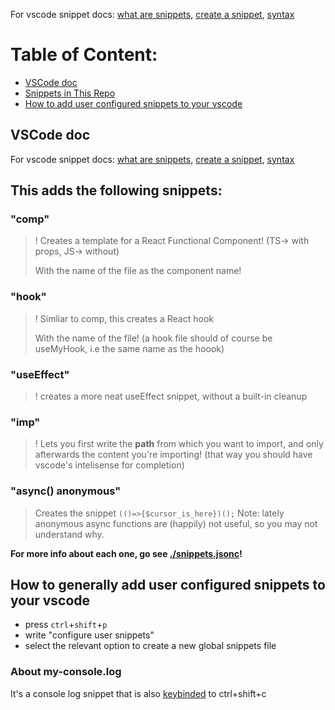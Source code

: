 For vscode snippet docs: [what are snippets](https://code.visualstudio.com/docs/editor/userdefinedsnippets#_builtin-snippets), [create a snippet](https://code.visualstudio.com/docs/editor/userdefinedsnippets#_create-your-own-snippets), [syntax](https://code.visualstudio.com/docs/editor/userdefinedsnippets#_snippet-syntax)

# Table of Content:
- [VSCode doc](#vscode-doc)
- [Snippets in This Repo](#this-adds-the-following-snippets)
- [How to add user configured snippets to your vscode](#how-to-add-user-configured-snippets-to-your-vscode)

## VSCode doc
For vscode snippet docs: [what are snippets](https://code.visualstudio.com/docs/editor/userdefinedsnippets#_builtin-snippets), [create a snippet](https://code.visualstudio.com/docs/editor/userdefinedsnippets#_create-your-own-snippets), [syntax](https://code.visualstudio.com/docs/editor/userdefinedsnippets#_snippet-syntax)

## This adds the following snippets:

### "comp"
> ! Creates a template for a React Functional Component! (TS-> with props, JS-> without)
> 
> With the name of the file as the component name!
### "hook"
> ! Simliar to comp, this creates a React hook
>
> With the name of the file! (a hook file should of course be useMyHook, i.e the same name as the hoook)
### "useEffect"
> ! creates a more neat useEffect snippet, without a built-in cleanup
### "imp"
> ! Lets you first write the **path** from which you want to import, and only afterwards the content you're importing! (that way you should have vscode's intelisense for completion)
### "async() anonymous"
> Creates the snippet `(()=>{$cursor_is_here})();`
> Note: lately anonymous async functions are (happily) not useful, so you may not understand why.

**For more info about each one, go see [./snippets.jsonc](snippets.jsonc)!**

## How to generally add user configured snippets to your vscode
- press `ctrl`+`shift`+`p`
- write "configure user snippets"
- select the relevant option to create a new global snippets file


### About my-console.log
It's a console log snippet that is also [keybinded](keybindings.jsonc) to ctrl+shift+c
